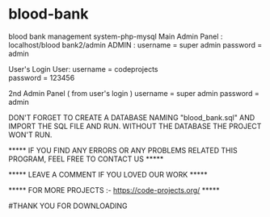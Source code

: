 # blood-bank
blood bank management system-php-mysql
Main Admin Panel : localhost/blood bank2/admin
ADMIN : username = super admin
        password = admin

User's Login
User: username = codeprojects	
      password = 123456

2nd Admin Panel ( from user's login )
username = super admin
password = admin

DON'T FORGET TO CREATE A DATABASE NAMING "blood_bank.sql" AND IMPORT THE SQL FILE AND RUN.
WITHOUT THE DATABASE THE PROJECT WON'T RUN.

***** IF YOU FIND ANY ERRORS OR ANY PROBLEMS RELATED THIS PROGRAM, FEEL FREE TO CONTACT US *****  


***** LEAVE A COMMENT IF YOU LOVED OUR WORK *****


***** FOR MORE PROJECTS :- https://code-projects.org/ *****



#THANK YOU FOR DOWNLOADING
